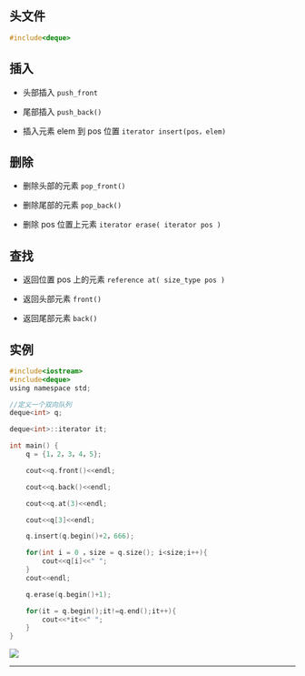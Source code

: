 <!--
 * @Description: 
 * @Version: 1.0
 * @Author: DaLao
 * @Email: dalao_li@163.com
 * @Date: 2021-07-16 22:43:26
 * @LastEditors: DaLao
 * @LastEditTime: 2021-09-15 23:39:04
-->
## 头文件

```c++
#include<deque>
```


## 插入

- 头部插入 `push_front`

- 尾部插入 `push_back()`

- 插入元素 elem 到 pos 位置 `iterator insert(pos，elem)`

## 删除

- 删除头部的元素 `pop_front()`
  
- 删除尾部的元素 `pop_back()`

- 删除 pos 位置上元素 `iterator erase( iterator pos )`

## 查找

- 返回位置 pos 上的元素 `reference at( size_type pos )`
  
- 返回头部元素 `front()`

- 返回尾部元素 `back()`

## 实例

```c
#include<iostream>
#include<deque>
using namespace std;

//定义一个双向队列
deque<int> q;

deque<int>::iterator it;

int main() {
	q = {1，2，3，4，5};

	cout<<q.front()<<endl;

	cout<<q.back()<<endl;

	cout<<q.at(3)<<endl;

	cout<<q[3]<<endl;

	q.insert(q.begin()+2，666);

	for(int i = 0 ，size = q.size(); i<size;i++){
		cout<<q[i]<<" ";
	}
	cout<<endl;

	q.erase(q.begin()+1);

	for(it = q.begin();it!=q.end();it++){
		cout<<*it<<" ";
	}
}
```

![](https://cdn.hurra.ltd/img/20200905113424.png)

---


